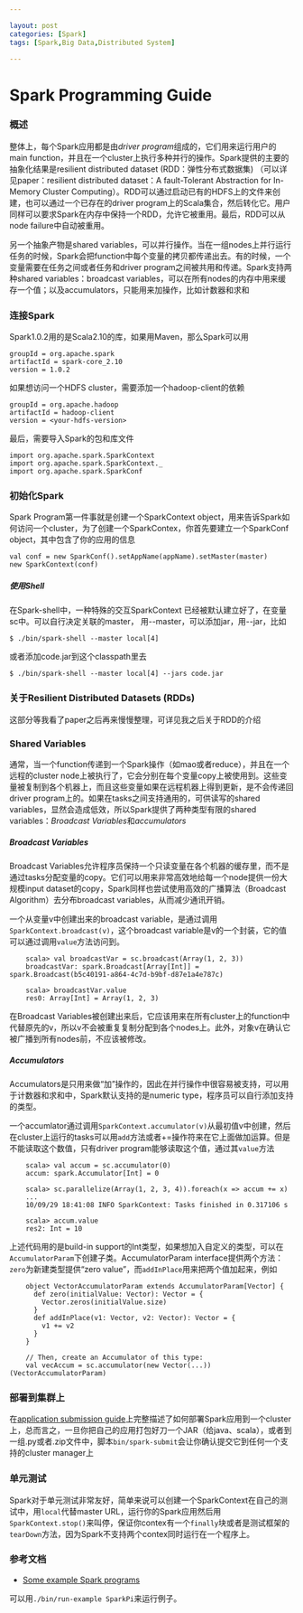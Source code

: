 ```yaml
---

layout: post
categories: [Spark]
tags: [Spark,Big Data,Distributed System]

---
```


# Spark Programming Guide

### 概述

整体上，每个Spark应用都是由*driver program*组成的，它们用来运行用户的main function，并且在一个cluster上执行多种并行的操作。Spark提供的主要的抽象化结果是resilient distributed dataset (RDD：弹性分布式数据集) （可以详见paper：resilient distributed dataset：A fault-Tolerant Abstraction for In-Memory Cluster Computing）。RDD可以通过启动已有的HDFS上的文件来创建，也可以通过一个已存在的driver program上的Scala集合，然后转化它。用户同样可以要求Spark在内存中保持一个RDD，允许它被重用。最后，RDD可以从node failure中自动被重用。

另一个抽象产物是shared variables，可以并行操作。当在一组nodes上并行运行任务的时候，Spark会把function中每个变量的拷贝都传递出去。有的时候，一个变量需要在任务之间或者任务和driver program之间被共用和传递。Spark支持两种shared variables：broadcast variables，可以在所有nodes的内存中用来缓存一个值；以及accumulators，只能用来加操作，比如计数器和求和

### 连接Spark

Spark1.0.2用的是Scala2.10的库，如果用Maven，那么Spark可以用

    groupId = org.apache.spark
    artifactId = spark-core_2.10
    version = 1.0.2
    
如果想访问一个HDFS cluster，需要添加一个hadoop-client的依赖
   
    groupId = org.apache.hadoop
    artifactId = hadoop-client
    version = <your-hdfs-version>
    
最后，需要导入Spark的包和库文件

    import org.apache.spark.SparkContext
    import org.apache.spark.SparkContext._
    import org.apache.spark.SparkConf
    
### 初始化Spark

Spark Program第一件事就是创建一个SparkContext object，用来告诉Spark如何访问一个cluster，为了创建一个SparkContex，你首先要建立一个SparkConf object，其中包含了你的应用的信息

    val conf = new SparkConf().setAppName(appName).setMaster(master)
    new SparkContext(conf)
    
##### 使用Shell

在Spark-shell中，一种特殊的交互SparkContext 已经被默认建立好了，在变量sc中。可以自行决定关联的master， 用--master，可以添加jar，用--jar，比如

`$ ./bin/spark-shell --master local[4]`

或者添加code.jar到这个classpath里去

`$ ./bin/spark-shell --master local[4] --jars code.jar`

### 关于Resilient Distributed Datasets (RDDs)

这部分等我看了paper之后再来慢慢整理，可详见我之后关于RDD的介绍

### Shared Variables

通常，当一个function传递到一个Spark操作（如mao或者reduce），并且在一个远程的cluster node上被执行了，它会分别在每个变量copy上被使用到。这些变量被复制到各个机器上，而且这些变量如果在远程机器上得到更新，是不会传递回driver program上的。如果在tasks之间支持通用的，可供读写的shared variables，显然会造成低效，所以Spark提供了两种类型有限的shared variables：*Broadcast Variables*和*accumulators*

##### Broadcast Variables

Broadcast Variables允许程序员保持一个只读变量在各个机器的缓存里，而不是通过tasks分配变量的copy。它们可以用来非常高效地给每一个node提供一份大规模input dataset的copy，Spark同样也尝试使用高效的广播算法（Broadcast Algorithm）去分布broadcast variables，从而减少通讯开销。

一个从变量v中创建出来的broadcast variable，是通过调用`SparkContext.broadcast(v)`，这个broadcast variable是v的一个封装，它的值可以通过调用`value`方法访问到。

        scala> val broadcastVar = sc.broadcast(Array(1, 2, 3))
        broadcastVar: spark.Broadcast[Array[Int]] = spark.Broadcast(b5c40191-a864-4c7d-b9bf-d87e1a4e787c)
        
        scala> broadcastVar.value
        res0: Array[Int] = Array(1, 2, 3)

在Broadcast Variables被创建出来后，它应该用来在所有cluster上的function中代替原先的v，所以v不会被重复复制分配到各个nodes上。此外，对象v在确认它被广播到所有nodes前，不应该被修改。

##### Accumulators

Accumulators是只用来做“加”操作的，因此在并行操作中很容易被支持，可以用于计数器和求和中，Spark默认支持的是numeric type，程序员可以自行添加支持的类型。

一个accumlator通过调用`SparkContext.accumulator(v)`从最初值v中创建，然后在cluster上运行的tasks可以用`add`方法或者+=操作符来在它上面做加运算。但是不能读取这个数值，只有driver program能够读取这个值，通过其`value`方法

        scala> val accum = sc.accumulator(0)
        accum: spark.Accumulator[Int] = 0

        scala> sc.parallelize(Array(1, 2, 3, 4)).foreach(x => accum += x)
        ...
        10/09/29 18:41:08 INFO SparkContext: Tasks finished in 0.317106 s

        scala> accum.value
        res2: Int = 10

上述代码用的是build-in support的Int类型，如果想加入自定义的类型，可以在`AccumulatorParam`下创建子类。AccumulatorParam interface提供两个方法：`zero`为新建类型提供“zero value”，而`addInPlace`用来把两个值加起来，例如

        object VectorAccumulatorParam extends AccumulatorParam[Vector] {
          def zero(initialValue: Vector): Vector = {
            Vector.zeros(initialValue.size)
          }
          def addInPlace(v1: Vector, v2: Vector): Vector = {
            v1 += v2
          }
        }

        // Then, create an Accumulator of this type:
        val vecAccum = sc.accumulator(new Vector(...))(VectorAccumulatorParam)


### 部署到集群上

在[application submission guide](http://spark.apache.org/docs/latest/submitting-applications.html)上完整描述了如何部署Spark应用到一个cluster上，总而言之，一旦你把自己的应用打包好刀一个JAR（给java、scala），或者到一组.py或者.zip文件中，脚本` bin/spark-submit `会让你确认提交它到任何一个支持的cluster manager上

### 单元测试

Spark对于单元测试非常友好，简单来说可以创建一个SparkContext在自己的测试中，用`local`代替master URL，运行你的Spark应用然后用`SparkContext.stop()`来叫停，保证你contex有一个`finally`块或者是测试框架的`tearDown`方法，因为Spark不支持两个contex同时运行在一个程序上。

### 参考文档

 - [Some example Spark programs ](http://spark.apache.org/examples.html)

可以用`./bin/run-example SparkPi`来运行例子。







